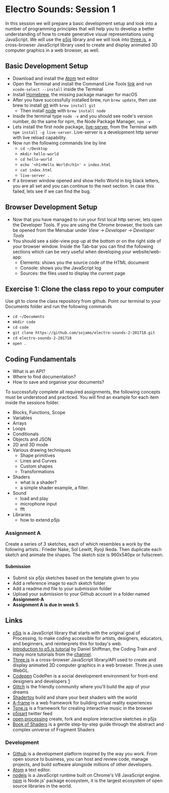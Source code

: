 # Electro Sounds: Session 1

In this session we will prepare a basic development setup and look into a number of programming principles that will help you to develop a better understanding of how to create generative visual representations using JavaScript. We will use the [p5js](https://p5js.org) library and we will look into  [three.js](https://threejs.org), a cross-browser JavaScript library used to create and display animated 3D computer graphics in a web browser, as well.


## Basic Development Setup

  - Download and install the [Atom](https://atom.io/) text editor
  - Open the Terminal and install the Command Line Tools [link](https://www.moncefbelyamani.com/how-to-install-xcode-homebrew-git-rvm-ruby-on-mac) and run `xcode-select --install` inside the Terminal
  - Install [Homebrew](https://brew.sh/), the missing package manager for macOS
  - After you have successfully installed brew, run `brew update`, then use brew to install [git]() with `brew install git`
	- Then install [node](https://docs.npmjs.com/getting-started/installing-node) with `brew install node`
  - Inside the terminal type `node -v` and you should see node's version number, do the same for npm, the Node Package Manager, `npm -v`
  - Lets install the first node package, [live-server](https://github.com/tapio/live-server), from the Terminal with `npm install -g live-server`. Live-server is a development http server with live reload capability.
  - Now run the following commands line by line
    - `cd ~/Desktop`
    - `mkdir hello-world`
    - `cd hello-world`
    - `echo '<h1>Hello World</h1>' > index.html`
    - `cat index.html`
    - `live-server .`
  - If a browser window opened and show Hello World in big black letters, you are all set and you can continue to the next section. In case this failed, lets see if we can find the bug.

## Browser Development Setup

  - Now that you have managed to run your first local http server, lets open the Developer Tools. If you are using the Chrome browser, the tools can be opened from the Menubar under _View → Developer → Developer Tools_
  - You should see a side-view pop up at the bottom or on the right side of your browser window. Inside the Tab-bar you can find the following sections which can be very useful when developing your website/web-app:
    - Elements: shows you the source code of the HTML document
    - Console: shows you the JavaScript log
    - Sources: the files used to display the current page


## Exercise 1: Clone the class repo to your computer

Use git to clone the class repository from github. Point our terminal to your Documents folder and run the following commands

  - `cd ~/Documents`
  - `mkdir code`
  - `cd code`
  - `git clone https://github.com/sojamo/electro-sounds-2-201718.git`
  - `cd electro-sounds-2-201718`
  - `open .`


<!--
## Exercise 2: Run and edit your first JavaScript project
-->

## Coding Fundamentals

  - What is an API?
  - Where to find documentation?
  - How to save and organise your documents?

To successfully complete all required assignments, the following concepts must be understood and practiced. You will find an example for each item inside the sessions folder.

  - Blocks, Functions, Scope
  - Variables
  - Arrays
  - Loops
  - Conditionals
  - Objects and JSON
  - 2D and 3D mode
  - Various drawing techniques
    - Shape primitives
    - Lines and Curves
    - Custom shapes
    - Transformations
  - Shaders
    - what is a shader?
    - a simple shader example, a filter.
  - Sound
    - load and play
    - microphone input
    - fft
  - Libraries
    - how to extend p5js



### Assignment A

Create a series of 3 sketches, each of which resembles a work by the following artists.: Frieder Nake, Sol Lewitt, Ryoji Ikeda. Then duplicate each sketch and animate the shapes. The sketch size is 960x540px or fullscreen.

#### Submission
  - Submit six p5js sketches based on the template given to you
  - Add a reference image to each sketch folder
  - Add a readme.md file to your submission folder
  - Upload your submission to your Github account in a folder named __Assignment-A__
  - __Assignment A is due in week 5__.


## Links

  - [p5js](https://p5js.org/) is a JavaScript library that starts with the original goal of Processing, to make coding accessible for artists, designers, educators, and beginners, and reinterprets this for today's web.
  - [Introduction to p5.js tutorial](https://www.youtube.com/watch?v=8j0UDiN7my4&vl=en) by Daniel Shiffman, the Coding Train and many more tutorials from the [channel](https://www.youtube.com/channel/UCvjgXvBlbQiydffZU7m1_aw).
  - [Three.js](https://threejs.org) is a cross-browser JavaScript library/API used to create and display animated 3D computer graphics in a web browser. Three.js uses WebGL.
  - [Codepen](https://codepen.io) CodePen is a social development environment for front-end designers and developers [1](https://github.com/nucliweb/People-You-Should-Follow-on-CodePen)
  - [Glitch](https://glitch.com) is the friendly community where you'll build the app of your dreams
  - [Shadertoy](https://www.shadertoy.com) build and share your best shaders with the world
  - [A-frame](https://aframe.io) is a web framework for building virtual reality experiences
  - [Tone.js](https://tonejs.github.io) is a framework for creating interactive music in the browser
  - [p5jsart](https://twitter.com/p5jsart) twitter feed
  - [open processing](https://www.openprocessing.org/) create, fork and explore interactive sketches in p5js
  - [Book of Shaders](https://thebookofshaders.com) is a gentle step-by-step guide through the abstract and complex universe of Fragment Shaders

### Development

  - [Github](https://github.com/) is a development platform inspired by the way you work. From open source to business, you can host and review code, manage projects, and build software alongside millions of other developers.
  - [Atom](https://atom.io/) a text editor.
  - [nodejs](https://nodejs.org/) is a JavaScript runtime built on Chrome's V8 JavaScript engine. [npm](https://www.npmjs.com/) is Node.js' package ecosystem, it is the largest ecosystem of open source libraries in the world.
